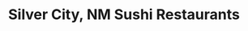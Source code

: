 ---
layout: city
title: Silver City, NM Sushi Restaurants
permalink: /new-mexico/silver-city/
stateAbbr: NM
stateName: New Mexico
cityName: Silver City

---